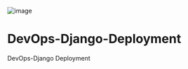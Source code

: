 ![image](https://github.com/FotisPliakos/DevOps-Django-Deployment/assets/48320291/1e5dd09f-9ebc-4651-b093-f8d47b77386f)


# DevOps-Django-Deployment
DevOps-Django Deployment
